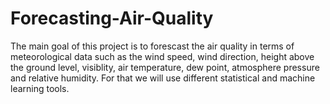 # Forecasting-Air-Quality

The main goal of this project is to forescast the air quality in terms of meteorological data such as the wind speed, wind direction, height above the ground level, visiblity, air temperature, dew point, atmosphere pressure and relative humidity. For that we will use different statistical and machine learning tools.
